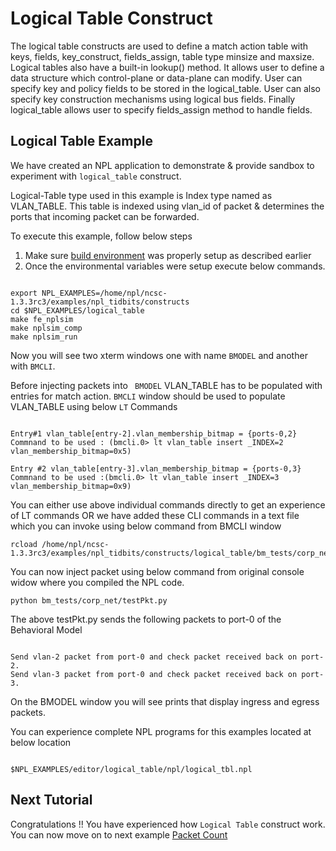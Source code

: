 # Logical Table Construct

The logical table constructs are used to define a match action table with keys, fields, key_construct, fields_assign, table type minsize and maxsize. Logical tables also have a built-in lookup() method. It allows user to define a data structure which control-plane or data-plane can modify. User can specify key and policy fields to be stored in the logical_table. User can also specify key construction mechanisms using logical bus fields. Finally logical_table allows user to specify fields_assign method to handle fields. 

## Logical Table Example 

We have created an NPL application to demonstrate & provide sandbox to experiment with ```logical_table``` construct.

Logical-Table type used in this example is Index type named as VLAN_TABLE. This table is indexed using vlan_id of packet & determines the ports that incoming packet can be forwarded.

To execute this example, follow below steps

1. Make sure [build environment](https://github.com/nplang/NPL-Tutorials#npl-build-enivronment) was properly setup as described earlier
2. Once the environmental variables were setup execute below commands. 
````

export NPL_EXAMPLES=/home/npl/ncsc-1.3.3rc3/examples/npl_tidbits/constructs
cd $NPL_EXAMPLES/logical_table
make fe_nplsim
make nplsim_comp
make nplsim_run

````

Now you will see two xterm windows one with name ```BMODEL``` and another with ```BMCLI```. 

Before injecting packets into ``` BMODEL``` VLAN_TABLE has to be populated with entries for match action. ```BMCLI``` window should be used to populate VLAN_TABLE using below ```LT``` Commands

````

Entry#1 vlan_table[entry-2].vlan_membership_bitmap = {ports-0,2}
Commnand to be used : (bmcli.0> lt vlan_table insert _INDEX=2 vlan_membership_bitmap=0x5)

Entry #2 vlan_table[entry-3].vlan_membership_bitmap = {ports-0,3}
Commnand to be used :(bmcli.0> lt vlan_table insert _INDEX=3 vlan_membership_bitmap=0x9)

````
You can either use above individual commands directly to get an experience of LT commands OR we have added these CLI commands in a text file which you can invoke using below command from BMCLI window
````
rcload /home/npl/ncsc-1.3.3rc3/examples/npl_tidbits/constructs/logical_table/bm_tests/corp_net/configuration.txt

````

You can now inject packet using below command  from original console widow where you compiled the NPL code. 

````
python bm_tests/corp_net/testPkt.py

````

The above testPkt.py sends the following packets to port-0 of the Behavioral Model

````

Send vlan-2 packet from port-0 and check packet received back on port-2.
Send vlan-3 packet from port-0 and check packet received back on port-3.

````

On the BMODEL window you will see prints that display ingress and egress packets.

You can experience complete NPL programs for this examples located at below location

````

$NPL_EXAMPLES/editor/logical_table/npl/logical_tbl.npl

````

## Next Tutorial 

Congratulations !!
You have experienced how ```Logical Table``` construct work. You can now move on to next example [Packet Count](https://github.com/nplang/NPL-Tutorials/blob/master/NPL-Titbits/Packet-Count)
